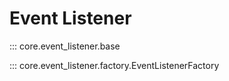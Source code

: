 # Event Listener

::: core.event_listener.base

::: core.event_listener.factory.EventListenerFactory

